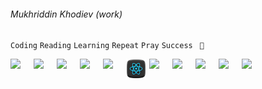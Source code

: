###### Mukhriddin Khodiev (work)

<code>Coding</code>
<code>Reading</code>
<code>Learning</code>
<code>Repeat</code>
<code>Pray</code>
<code>Success</code>
<code> 🖤 </code>

<div style="display:flex; gap:5px;">
<img src="./images/visual-studio-code.png" width="32"/>
<img src="./images/html.png" width="32"/>
<img src="./images/tailwind.png" width="32"/>
<img src="./images/javascript.png" width="32"/>
<img src="./images/typescript.png" width="32"/>
<img src="./images/react.png" width="32"/>
<img src="./images/vue.png" width="32"/>
<img src="./images/angularjs.png" width="32"/>
<img src="./images/php.png" width="32"/>
<img src="./images/nodejs.png" width="32"/>
<img src="./images/nestjs.png" width="32"/>
</div>
